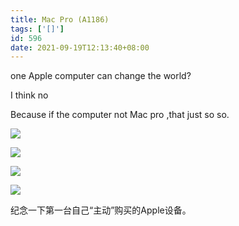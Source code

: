 ```yaml
---
title: Mac Pro (A1186)
tags: ['[]']
id: 596
date: 2021-09-19T12:13:40+08:00
---
```



one Apple computer can change the world?

I think no

Because if the computer not Mac pro ,that just so so.

![](http://blog.andyccr.com/wp-content/uploads/2021/09/QQ图片20210919121145-1-1024x768.jpg)

![](http://blog.andyccr.com/wp-content/uploads/2021/09/QQ图片20210919121143-1-1024x768.jpg)

![](http://blog.andyccr.com/wp-content/uploads/2021/09/QQ图片20210919121140-1-1024x768.jpg)

![](http://blog.andyccr.com/wp-content/uploads/2021/09/QQ图片20210919121133-1-1024x768.jpg)

纪念一下第一台自己“主动”购买的Apple设备。